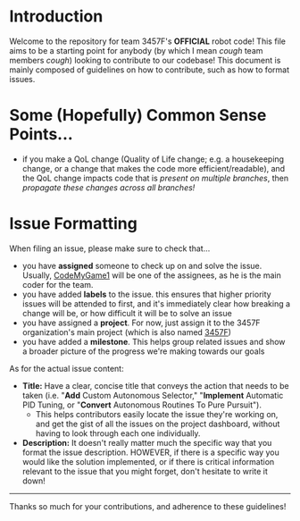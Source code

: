 # Introduction
Welcome to the repository for team 3457F's **OFFICIAL** robot code! This file aims to be a starting point for anybody (by which I mean *cough* team members *cough*) looking to contribute to our codebase! This document is mainly composed of guidelines on how to contribute, such as how to format issues.

# Some (Hopefully) Common Sense Points...

- if you make a QoL change (Quality of Life change; e.g. a housekeeping change, or a change that makes the code more efficient/readable), and the QoL change impacts code that is _present on multiple branches_, then _propagate these changes across all branches!_

# Issue Formatting
When filing an issue, please make sure to check that...
- you have **assigned** someone to check up on and solve the issue. Usually, [CodeMyGame1](https://github.com/CodeMyGame1) will be one of the assignees, as he is the main coder for the team.
- you have added **labels** to the issue. this ensures that higher priority issues will be attended to first, and it's immediately clear how breaking a change will be, or how difficult it will be to solve an issue
- you have assigned a **project**. For now, just assign it to the 3457F organization's main project (which is also named [3457F](https://github.com/orgs/3457F/projects/2))
- you have added a **milestone**. This helps group related issues and show a broader picture of the progress we're making towards our goals

As for the actual issue content:
- **Title:** Have a clear, concise title that conveys the action that needs to be taken (i.e. "**Add** Custom Autonomous Selector," "**Implement** Automatic PID Tuning, or "**Convert** Autonomous Routines To Pure Pursuit").
  - This helps contributors easily locate the issue they're working on, and get the gist of all the issues on the project dashboard, without having to look through each one individually.
- **Description:** It doesn't really matter much the specific way that you format the issue description. HOWEVER, if there is a specific way you would like the solution implemented, or if there is critical information relevant to the issue that you might forget, don't hesitate to write it down!


---
Thanks so much for your contributions, and adherence to these guidelines!
